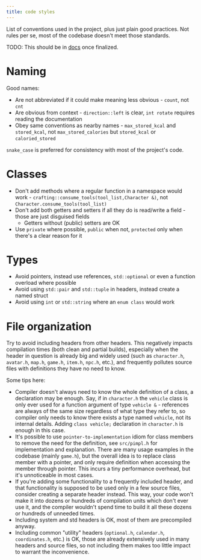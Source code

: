 ```yaml
---
title: code styles
---
```


List of conventions used in the project, plus just plain good practices. Not rules per se, most of
the codebase doesn't meet those standards.

TODO: This should be in
[docs](https://github.com/cataclysmbnteam/Cataclysm-BN/blob/upload/doc/CODE_STYLE.md) once
finalized.

# Naming

Good names:

- Are not abbreviated if it could make meaning less obvious - `count`, not `cnt`
- Are obvious from context - `direction::left` is clear, `int rotate` requires reading the
  documentation
- Obey same conventions as nearby names - `max_stored_kcal` and `stored_kcal`, not
  `max_stored_calories` but `stored_kcal` or `caloried_stored`

`snake_case` is preferred for consistency with most of the project's code.

# Classes

- Don't add methods where a regular function in a namespace would work -
  `crafting::consume_tools(tool_list,Character &)`, not `Character.consume_tools(tool_list)`
- Don't add both getters and setters if all they do is read/write a field - those are just disguised
  fields
  - Getters without (public) setters are OK
- Use `private` where possible, `public` when not, `protected` only when there's a clear reason for
  it

# Types

- Avoid pointers, instead use references, `std::optional` or even a function overload where possible
- Avoid using `std::pair` and `std::tuple` in headers, instead create a named struct
- Avoid using `int` or `std::string` where an `enum class` would work

# File organization

Try to avoid including headers from other headers. This negatively impacts compilation times (both
clean and partial builds), especially when the header in question is already big and widely used
(such as `character.h`, `avatar.h`, `map.h`, `game.h`, `item.h`, `npc.h`, etc.), and frequently
pollutes source files with definitions they have no need to know.

Some tips here:

- Compiler doesn't always need to know the whole definition of a class, a declaration may be enough.
  Say, if in `character.h` the `vehicle` class is only ever used for a function argument of type
  `vehicle &` - references are always of the same size regardless of what type they refer to, so
  compiler only needs to know there exists a type named `vehicle`, not its internal details. Adding
  `class vehicle;` declaration in `character.h` is enough in this case.
- It's possible to use `pointer-to-implementation` idiom for class members to remove the need for
  the definition, see `src/pimpl.h` for implementation and explanation. There are many usage
  examples in the codebase (mainly `game.h`), but the overall idea is to replace class member with a
  pointer, and only require definition when accessing the member through pointer. This incurs a tiny
  performance overhead, but it's unnoticeable in most cases.
- If you're adding some functionality to a frequently included header, and that functionality is
  supposed to be used only in a few source files, consider creating a separate header instead. This
  way, your code won't make it into dozens or hundreds of compilation units which don't ever use it,
  and the compiler wouldn't spend time to build it all these dozens or hundreds of unneeded times.
- Including system and std headers is OK, most of them are precompiled anyway.
- Including common "utility" headers (`optional.h`, `calendar.h`, `coordinates.h`, etc.) is OK,
  those are already extensively used in many headers and source files, so not including them makes
  too little impact to warrant the inconvenience.
